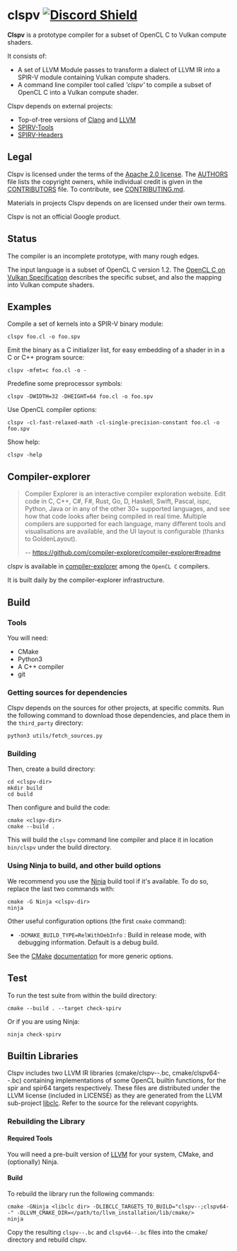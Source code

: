 # clspv [![Discord Shield](https://discordapp.com/api/guilds/1002628585250631681/widget.png?style=shield)](https://discord.gg/xsVdjmhFM9)

**Clspv** is a prototype compiler for a subset of OpenCL C to Vulkan
compute shaders.

It consists of:
* A set of LLVM Module passes to transform a dialect of LLVM IR into
  a SPIR-V module containing Vulkan compute shaders.
* A command line compiler tool called _'clspv'_ to compile a subset of
  OpenCL C into a Vulkan compute shader.

Clspv depends on external projects:
* Top-of-tree versions of [Clang][Clang] and [LLVM][LLVM]
* [SPIRV-Tools][SPIRV-Tools]
* [SPIRV-Headers][SPIRV-Headers]

## Legal

Clspv is licensed under the terms of the [Apache 2.0 license](LICENSE).
The [AUTHORS](AUTHORS) file lists the copyright owners, while individual
credit is given in the [CONTRIBUTORS](CONTRIBUTORS) file.
To contribute, see [CONTRIBUTING.md](CONTRIBUTING.md).

Materials in projects Clspv depends on are licensed under
their own terms.

Clspv is not an official Google product.

## Status

The compiler is an incomplete prototype, with many rough edges.

The input language is a subset of OpenCL C version 1.2.
The [OpenCL C on Vulkan Specification](docs/OpenCLCOnVulkan.md)
describes the specific subset, and also the mapping into Vulkan compute
shaders.

## Examples

Compile a set of kernels into a SPIR-V binary module:

    clspv foo.cl -o foo.spv

Emit the binary as a C initializer list, for easy embedding of a shader in
in a C or C++ program source:

    clspv -mfmt=c foo.cl -o -

Predefine some preprocessor symbols:

    clspv -DWIDTH=32 -DHEIGHT=64 foo.cl -o foo.spv

Use OpenCL compiler options:

    clspv -cl-fast-relaxed-math -cl-single-precision-constant foo.cl -o foo.spv

Show help:

    clspv -help

## Compiler-explorer
> Compiler Explorer is an interactive compiler exploration website. Edit code in C, C++, C#, F#, Rust, Go, D, Haskell, Swift, Pascal, ispc, Python, Java or in any of the other 30+ supported languages, and see how that code looks after being compiled in real time. Multiple compilers are supported for each language, many different tools and visualisations are available, and the UI layout is configurable (thanks to GoldenLayout).
>
> -- https://github.com/compiler-explorer/compiler-explorer#readme

clspv is available in [compiler-explorer](https://godbolt.org/) among the `OpenCL C` compilers.

It is built daily by the compiler-explorer infrastructure.

## Build

### Tools

You will need:

* CMake
* Python3
* A C++ compiler
* git

### Getting sources for dependencies

Clspv depends on the sources for other projects, at specific commits.
Run the following command to download those dependencies, and place them
in the `third_party` directory:

    python3 utils/fetch_sources.py

### Building

Then, create a build directory:

    cd <clspv-dir>
    mkdir build
    cd build

Then configure and build the code:

    cmake <clspv-dir>
    cmake --build .

This will build the `clspv` command line compiler and place it in
location `bin/clspv` under the build directory.

### Using Ninja to build, and other build options

We recommend you use the [Ninja][Ninja] build tool if it's available.
To do so, replace the last two commands with:

    cmake -G Ninja <clspv-dir>
    ninja

Other useful configuration options (the first `cmake` command):

* `-DCMAKE_BUILD_TYPE=RelWithDebInfo` : Build in release mode, with debugging
  information. Default is a debug build.

See the [CMake][CMake] [documentation][CMake-doc] for more generic options.

## Test

To run the test suite from within the build directory:

    cmake --build . --target check-spirv

Or if you are using Ninja:

    ninja check-spirv

[Clang]: http://clang.llvm.org
[CMake-doc]: https://cmake.org/documentation
[CMake]: https://cmake.org
[LLVM]: http://llvm.org
[Ninja]: https://ninja-build.org
[SPIRV-Headers]: https://github.com/KhronosGroup/SPIRV-Headers
[SPIRV-Tools]: https://github.com/KhronosGroup/SPIRV-Tools

## Builtin Libraries

Clspv includes two LLVM IR libraries (cmake/clspv--.bc, cmake/clspv64--.bc)
containing implementations of some OpenCL builtin functions, for the spir and
spir64 targets respectively. These files are distributed under the LLVM license
(included in LICENSE) as they are generated from the LLVM sub-project
[libclc](https://libclc.llvm.org). Refer to the source for the relevant
copyrights.

### Rebuilding the Library

#### Required Tools

You will need a pre-built version of [LLVM](https://github.com/llvm/llvm-project) for
your system, CMake, and (optionally) Ninja.

#### Build

To rebuild the library run the following commands:

    cmake -GNinja <libclc dir> -DLIBCLC_TARGETS_TO_BUILD="clspv--;clspv64--" -DLLVM_CMAKE_DIR=</path/to/llvm_installation/lib/cmake/>
    ninja

Copy the resulting `clspv--.bc` and `clspv64--.bc` files into the cmake/
directory and rebuild clspv.
